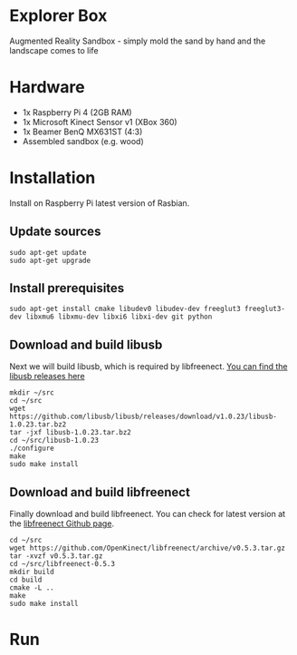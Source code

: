 Explorer Box
===========
Augmented Reality Sandbox - simply mold the sand by hand and the landscape comes to life

# Hardware
- 1x Raspberry Pi 4 (2GB RAM)
- 1x Microsoft Kinect Sensor v1 (XBox 360)
- 1x Beamer BenQ MX631ST (4:3)
- Assembled sandbox (e.g. wood)

# Installation
Install on Raspberry Pi latest version of Rasbian.

## Update sources
```
sudo apt-get update
sudo apt-get upgrade
```

## Install prerequisites
```
sudo apt-get install cmake libudev0 libudev-dev freeglut3 freeglut3-dev libxmu6 libxmu-dev libxi6 libxi-dev git python
```

## Download and build libusb
Next we will build libusb, which is required by libfreenect. [You can find the libusb releases here](https://github.com/libusb/libusb/releases)
```
mkdir ~/src
cd ~/src
wget https://github.com/libusb/libusb/releases/download/v1.0.23/libusb-1.0.23.tar.bz2
tar -jxf libusb-1.0.23.tar.bz2
cd ~/src/libusb-1.0.23
./configure
make
sudo make install
```
## Download and build libfreenect
Finally download and build libfreenect. You can check for latest version at the [libfreenect Github page](https://github.com/OpenKinect/libfreenect/releases).

```
cd ~/src
wget https://github.com/OpenKinect/libfreenect/archive/v0.5.3.tar.gz
tar -xvzf v0.5.3.tar.gz
cd ~/src/libfreenect-0.5.3
mkdir build
cd build
cmake -L ..
make
sudo make install
```

# Run
